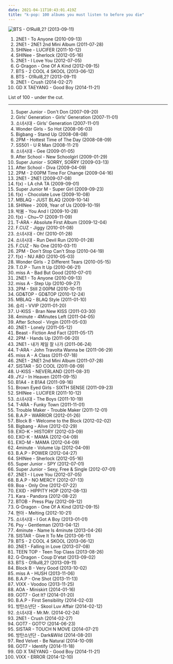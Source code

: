 ```yaml
---
date: 2021-04-11T10:43:01.419Z
title: "k-pop: 100 albums you must listen to before you die"
---
```

![BTS - O!Rul8,2? (2013-09-11)](http://coverartarchive.org/release/bea6cd7e-e76d-4888-854b-ab2e0eb91eac/7845831956-500.jpg "BTS - O!Rul8,2? (2013-09-11)")
<ol class="albums">
<li data-cover="http://coverartarchive.org/release/59531f20-208e-4472-92a9-f85eb40c92c7/15265396417-500.jpg" data-tags="k-pop" role="button">2NE1 - To Anyone (2010-09-13)</li>
<li data-cover="https://img.discogs.com/SAlPnByqEuS_KI5aX3lH4BuCKWM=/fit-in/600x600/filters:strip_icc():format(jpeg):mode_rgb():quality(90)/discogs-images/R-7648351-1445890633-4814.jpeg.jpg" data-tags="k-pop" role="button">2NE1 - 2NE1 2nd Mini Album (2011-07-28)</li>
<li data-cover="http://coverartarchive.org/release/b4e02909-9894-4bbf-9f8f-515a90f4bb66/2748079999-500.jpg" data-tags="k-pop" role="button">SHINee - LUCIFER (2011-10-12)</li>
<li data-cover="http://coverartarchive.org/release/f5662b4b-af33-41a4-a767-01b3c922b8a5/11749315775-500.jpg" data-tags="k-pop" role="button">SHINee - Sherlock (2012-05-16)</li>
<li data-cover="http://coverartarchive.org/release/d3ef32f5-54bb-4f6b-a509-de802ca12ba4/2100167823-500.jpg" data-tags="k-pop" role="button">2NE1 - I Love You (2012-07-05)</li>
<li data-cover="https://img.discogs.com/HONn-veaA0355V8POEap3K_Yhu8=/fit-in/336x336/filters:strip_icc():format(jpeg):mode_rgb():quality(90)/discogs-images/R-7661765-1446199214-4056.jpeg.jpg" data-tags="k-pop" role="button">G-Dragon - One Of A Kind (2012-09-15)</li>
<li data-cover="http://coverartarchive.org/release/565b9a61-0443-4879-a08e-2eb5e748114c/6707450312-500.jpg" data-tags="k-pop" role="button">BTS - 2 COOL 4 SKOOL (2013-06-12)</li>
<li data-cover="http://coverartarchive.org/release/bea6cd7e-e76d-4888-854b-ab2e0eb91eac/7845831956-500.jpg" data-tags="k-pop, k-hiphop, pop rap, contemporary rnb" role="button">BTS - O!Rul8,2? (2013-09-11)</li>
<li data-cover="http://coverartarchive.org/release/dbaac149-d559-4234-b335-60d382040c94/15265609371-500.jpg" data-tags="k-pop" role="button">2NE1 - Crush (2014-02-27)</li>
<li data-cover="http://coverartarchive.org/release/add14695-680c-49ad-a47f-5c0151d60432/8902296954-500.jpg" data-tags="k-pop" role="button">GD X TAEYANG - Good Boy (2014-11-21)</li>
</ol>
List of 100 - under the cut.
<!-- more -->

_________________

<ol class="albums">
<li data-cover="https://via.placeholder.com/450" data-tags="super junior, k-pop" role="button">
Super Junior - Don't Don (2007-09-20)
</li>
<li data-cover="https://img.discogs.com/YD6fet7wFqk3wnK8OqXo9nQGebI=/fit-in/600x600/filters:strip_icc():format(jpeg):mode_rgb():quality(90)/discogs-images/R-8616922-1465224646-5002.jpeg.jpg" data-tags="k-pop" role="button">
Girls' Generation - Girls' Generation (2007-11-01)
</li>
<li data-cover="http://coverartarchive.org/release/357e8322-a4b5-4481-bda0-e7c38832307c/5722248413-500.jpg" data-tags="k-pop" role="button">
소녀시대 - Girls' Generation (2007-11-01)
</li>
<li data-cover="http://coverartarchive.org/release/ab8a451b-a4f7-41c0-a835-b0b528cdbf86/5244556145-500.jpg" data-tags="k-pop, wonder girls" role="button">
Wonder Girls - So Hot (2008-06-03)
</li>
<li data-cover="http://coverartarchive.org/release/aaf791ff-ca59-4034-9b08-001d81ac1abb/5636787097-500.jpg" data-tags="k-pop" role="button">
Bigbang - Stand Up (2008-08-08)
</li>
<li data-cover="http://coverartarchive.org/release/3aa106fa-be20-47cb-b579-17868828de16/28043691508-500.jpg" data-tags="k-pop" role="button">
2PM - Hottest Time of The Day (2008-08-09)
</li>
<li data-cover="http://coverartarchive.org/release/a6409f81-d2c0-4ccd-bf5f-f0ea6f46c02a/6110102614-500.jpg" data-tags="k-pop" role="button">
SS501 - U R Man (2008-11-21)
</li>
<li data-cover="http://coverartarchive.org/release/a82ab6d3-ebad-49eb-8be4-a9d92e6f54bb/1542723631-500.jpg" data-tags="snsd, korean, k-pop, kpop" role="button">
소녀시대 - Gee (2009-01-05)
</li>
<li data-cover="http://coverartarchive.org/release/b07aadf2-7136-4c2d-8000-2746bf4b0087/18538568039-500.jpg" data-tags="k-pop" role="button">
After School - New Schoolgirl (2009-01-29)
</li>
<li data-cover="http://coverartarchive.org/release/87e43622-155b-4bcd-a09e-1aa4f71854e3/7934988763-500.jpg" data-tags="super junior, k-pop, korean" role="button">
Super Junior - SORRY, SORRY (2009-03-13)
</li>
<li data-cover="http://coverartarchive.org/release/2210be01-c02f-466b-b412-aa5aeaa9f318/9671954561-500.jpg" data-tags="k-pop" role="button">
After School - Diva (2009-04-09)
</li>
<li data-cover="https://img.discogs.com/q48tDTP2w0Rt4_V-yxPeCPpFW3g=/fit-in/600x428/filters:strip_icc():format(jpeg):mode_rgb():quality(90)/discogs-images/R-13849676-1562520294-6124.jpeg.jpg" data-tags="k-pop" role="button">
2PM - 2:00PM Time For Change (2009-04-16)
</li>
<li data-cover="http://coverartarchive.org/release/3aef076e-a943-46ea-8c20-ef7cf7f851b9/15266797476-500.jpg" data-tags="k-pop" role="button">
2NE1 - 2NE1 (2009-07-08)
</li>
<li data-cover="http://coverartarchive.org/release/25d16a2a-93a8-4a0f-9535-5648d007b7d0/9299721705-500.jpg" data-tags="k-pop" role="button">
f(x) - LA chA TA (2009-09-01)
</li>
<li data-cover="http://coverartarchive.org/release/7917ef83-598b-4d07-b812-4c6a666db072/11584157663-500.jpg" data-tags="k-pop, c-pop" role="button">
Super Junior M - Super Girl (2009-09-23)
</li>
<li data-cover="http://coverartarchive.org/release/050e7cf5-08a2-4d6b-8f95-b321ed9b5bdc/18105083275-500.jpg" data-tags="k-pop" role="button">
f(x) - Chocolate Love (2009-10-08)
</li>
<li data-cover="http://coverartarchive.org/release/89dec1ea-12f3-4ee5-afc4-19067c1934ad/6559000013-500.jpg" data-tags="k-pop, mblaq" role="button">
MBLAQ - JUST BLAQ (2009-10-14)
</li>
<li data-cover="http://coverartarchive.org/release/607115ac-7697-4990-aff9-0663b22245c1/5419269171-500.jpg" data-tags="shinee, k-pop" role="button">
SHINee - 2009, Year of Us (2009-10-19)
</li>
<li data-cover="http://coverartarchive.org/release/72af290b-946d-4ee4-8d97-d30cf12edd00/16224662171-500.jpg" data-tags="k-pop" role="button">
박봄 - You And I (2009-10-28)
</li>
<li data-cover="http://coverartarchive.org/release/2d5c38c9-1e35-48f2-9587-0e7c3839c72c/9297623114-500.jpg" data-tags="k-pop" role="button">
f(x) - Chu~♡ (2009-11-09)
</li>
<li data-cover="http://coverartarchive.org/release/7c795ba6-7326-4540-978b-c9bd835501bf/6522774075-500.jpg" data-tags="k-pop" role="button">
T-ARA - Absolute First Album (2009-12-04)
</li>
<li data-cover="http://coverartarchive.org/release/0929a7fc-6d8e-4065-9389-ed0e2432a983/5543027582-500.jpg" data-tags="k-pop" role="button">
F.CUZ - Jiggy (2010-01-08)
</li>
<li data-cover="https://img.discogs.com/j2suXClSr0YdBJ_KzKXHafqXc0E=/fit-in/469x672/filters:strip_icc():format(jpeg):mode_rgb():quality(90)/discogs-images/R-3741091-1342490990-4747.jpeg.jpg" data-tags="k-pop" role="button">
소녀시대 - Oh! (2010-01-28)
</li>
<li data-cover="http://coverartarchive.org/release/9f800a2a-2a6e-490c-95c7-b5b6d380a743/7457022417-500.jpg" data-tags="k-pop, kpop, snsd" role="button">
소녀시대 - Run Devil Run (2010-01-28)
</li>
<li data-cover="https://img.discogs.com/w2hfvF10OFTOPEuubn_Rt3Tukpo=/fit-in/226x223/filters:strip_icc():format(jpeg):mode_rgb():quality(90)/discogs-images/R-18013204-1616739237-1911.jpeg.jpg" data-tags="nice, k-pop, kpop" role="button">
F.CUZ - No One (2010-03-11)
</li>
<li data-cover="https://img.discogs.com/HLjuN8hxhmJDciuNRH_TVCKPh5E=/fit-in/480x480/filters:strip_icc():format(jpeg):mode_rgb():quality(90)/discogs-images/R-10055386-1490834011-7095.jpeg.jpg" data-tags="k-pop, 2pm" role="button">
2PM - Don't Stop Can't Stop (2010-04-19)
</li>
<li data-cover="http://coverartarchive.org/release/a864a0d8-255c-4d8e-adcc-62bff0f5f54f/11739495807-500.jpg" data-tags="k-pop" role="button">
f(x) - NU ABO (2010-05-03)
</li>
<li data-cover="http://coverartarchive.org/release/40a9c73e-202f-4f1d-9fd5-ad154e1d11eb/5244555004-500.jpg" data-tags="k-pop" role="button">
Wonder Girls - 2 Different Tears (2010-05-15)
</li>
<li data-cover="http://coverartarchive.org/release/1617d9c1-6182-4178-b815-e9d8367f8ff5/25750327568-500.jpg" data-tags="k-pop, big bang" role="button">
T.O.P - Turn It Up (2010-06-21)
</li>
<li data-cover="http://coverartarchive.org/release/a89ccd8b-d634-42fe-a831-345428372b36/6662893652-500.jpg" data-tags="k-pop" role="button">
miss A - Bad But Good (2010-07-01)
</li>
<li data-cover="http://coverartarchive.org/release/59531f20-208e-4472-92a9-f85eb40c92c7/15265396417-500.jpg" data-tags="k-pop" role="button">
2NE1 - To Anyone (2010-09-13)
</li>
<li data-cover="http://coverartarchive.org/release/e5c62d7e-44df-490c-a89d-c7765bec0a82/6663218420-500.jpg" data-tags="k-pop" role="button">
miss A - Step Up (2010-09-27)
</li>
<li data-cover="http://coverartarchive.org/release/78ed17b0-60f7-4a2b-a689-157a535e414f/28043678034-500.jpg" data-tags="2pm, k-pop, kpop" role="button">
2PM - Still 2:00PM (2010-10-11)
</li>
<li data-cover="http://coverartarchive.org/release/72d6fd9c-b9e9-4444-b4c9-1306284abdf3/7846059936-500.jpg" data-tags="k-pop, korean" role="button">
GD&TOP - GD&TOP (2010-12-24)
</li>
<li data-cover="https://img.discogs.com/tm-bhzF_LwonmHxAFFRVCUHOk50=/fit-in/600x846/filters:strip_icc():format(jpeg):mode_rgb():quality(90)/discogs-images/R-11422127-1516045993-6168.jpeg.jpg" data-tags="k-pop, blaq style" role="button">
MBLAQ - BLAQ Style (2011-01-10)
</li>
<li data-cover="http://coverartarchive.org/release/7b46b93b-0aa7-4f92-988f-b4cc3320447d/2554202734-500.jpg" data-tags="korean, k-pop, male vocalists, big bang, seungri, bigbang" role="button">
승리 - VVIP (2011-01-20)
</li>
<li data-cover="http://coverartarchive.org/release/a56a6087-0464-4ec5-8291-25813b9c320b/5533722530-500.jpg" data-tags="k-pop" role="button">
U-KISS - Bran New KISS (2011-03-30)
</li>
<li data-cover="http://coverartarchive.org/release/7b6d15e8-6951-427d-be75-967fd700321c/9336400866-500.jpg" data-tags="k-pop" role="button">
4minute - 4Minutes Left (2011-04-05)
</li>
<li data-cover="http://coverartarchive.org/release/9c643451-4848-4a26-98c9-9823f702008f/16788532575-500.jpg" data-tags="k-pop, after school" role="button">
After School - Virgin (2011-05-03)
</li>
<li data-cover="http://coverartarchive.org/release/cd5a6fb1-2562-4962-85a4-078fa04dff14/9598566659-500.jpg" data-tags="k-pop, kpop,  pop,  korean,  female vocalists,  k-pop,  girl group,  k pop" role="button">
2NE1 - Lonely (2011-05-12)
</li>
<li data-cover="http://coverartarchive.org/release/d44fb55a-fd14-4ee0-8389-bda8aa5cfdde/1981921623-500.jpg" data-tags="k-pop" role="button">
Beast - Fiction And Fact (2011-05-17)
</li>
<li data-cover="https://img.discogs.com/SHKqUSOd3Ee9sf19_l928VZP63w=/fit-in/300x300/filters:strip_icc():format(jpeg):mode_rgb():quality(90)/discogs-images/R-9804784-1486580832-2864.jpeg.jpg" data-tags="k-pop, 2pm" role="button">
2PM - Hands Up (2011-06-20)
</li>
<li data-cover="http://coverartarchive.org/release/34d577cc-1df5-4aba-8e9f-e0b5c92b4efa/9598119104-500.jpg" data-tags="2ne1, kpop" role="button">
2NE1 - 내가 제일 잘 나가 (2011-06-24)
</li>
<li data-cover="https://img.discogs.com/Ep17g5zseyJlxuCZtF9ive5xz8E=/fit-in/500x493/filters:strip_icc():format(jpeg):mode_rgb():quality(90)/discogs-images/R-17866285-1615890918-9345.jpeg.jpg" data-tags="dance, retro, k-pop" role="button">
T-ARA - John Travolta Wanna be (2011-06-29)
</li>
<li data-cover="http://coverartarchive.org/release/914a0257-5dd0-4513-9e03-61dd7a2a18dd/12376003909-500.jpg" data-tags="k-pop, miss a" role="button">
miss A - A Class (2011-07-18)
</li>
<li data-cover="https://img.discogs.com/SAlPnByqEuS_KI5aX3lH4BuCKWM=/fit-in/600x600/filters:strip_icc():format(jpeg):mode_rgb():quality(90)/discogs-images/R-7648351-1445890633-4814.jpeg.jpg" data-tags="k-pop" role="button">
2NE1 - 2NE1 2nd Mini Album (2011-07-28)
</li>
<li data-cover="http://coverartarchive.org/release/bb2c7c62-b332-434b-8da3-910382e70956/6412188119-500.jpg" data-tags="k-pop" role="button">
SISTAR - SO COOL (2011-08-09)
</li>
<li data-cover="http://coverartarchive.org/release/232a94c5-c4c6-49a7-bd45-802d55bbdb83/6475904006-500.jpg" data-tags="k-pop, neverland, u-kiss" role="button">
U-KISS - NEVERLAND (2011-08-31)
</li>
<li data-cover="http://coverartarchive.org/release/80514f54-cca2-489f-ab33-4aad6ac654e9/7934903316-500.jpg" data-tags="k-pop, jyj" role="button">
JYJ - In Heaven (2011-09-15)
</li>
<li data-cover="http://coverartarchive.org/release/2a4dedc1-0836-40da-ba70-6c384467d4cc/8117145737-500.jpg" data-tags="k-pop, b1a4" role="button">
B1A4 - it B1A4 (2011-09-16)
</li>
<li data-cover="http://coverartarchive.org/release/0b7cf67f-0dc9-4ddc-a80d-edf244cb84c2/5525891010-500.jpg" data-tags="k-pop" role="button">
Brown Eyed Girls - SIXTH SENSE (2011-09-23)
</li>
<li data-cover="http://coverartarchive.org/release/b4e02909-9894-4bbf-9f8f-515a90f4bb66/2748079999-500.jpg" data-tags="k-pop" role="button">
SHINee - LUCIFER (2011-10-12)
</li>
<li data-cover="https://img.discogs.com/r2fwuUPh6FJE9DM4TIJTFCgX6ss=/fit-in/342x342/filters:strip_icc():format(jpeg):mode_rgb():quality(90)/discogs-images/R-8391684-1460724984-7485.jpeg.jpg" data-tags="pop" role="button">
소녀시대 - The Boys (2011-10-19)
</li>
<li data-cover="http://coverartarchive.org/release/1b1194d2-3fea-4552-8f2b-50adc6f0f8fd/2917057284-500.jpg" data-tags="k-pop, t-ara" role="button">
T-ARA - Funky Town (2011-11-01)
</li>
<li data-cover="http://coverartarchive.org/release/d9d212ff-0fcd-4d0d-b812-57f3298e6360/14138768485-500.jpg" data-tags="k-pop" role="button">
Trouble Maker - Trouble Maker (2011-12-01)
</li>
<li data-cover="http://coverartarchive.org/release/7c3be996-d2a2-44bd-8368-ce6e8ebaac4d/1514168034-500.jpg" data-tags="k-pop" role="button">
B.A.P - WARRIOR (2012-01-26)
</li>
<li data-cover="https://via.placeholder.com/450" data-tags="block b" role="button">
Block B - Welcome to the Block (2012-02-02)
</li>
<li data-cover="http://coverartarchive.org/release/bd908cf7-0175-4196-b445-f64282edf35c/2100209976-500.jpg" data-tags="k-pop, alive" role="button">
Bigbang - Alive (2012-02-29)
</li>
<li data-cover="http://coverartarchive.org/release/13229144-f97d-4a58-b6cf-ffe754f00d78/7570533748-500.jpg" data-tags="k-pop" role="button">
EXO-K - HISTORY (2012-03-09)
</li>
<li data-cover="https://via.placeholder.com/450" data-tags="k-pop" role="button">
EXO-K - MAMA (2012-04-09)
</li>
<li data-cover="http://coverartarchive.org/release/9db5370d-61d4-4377-afd4-a735fcd9e1fc/10202178401-500.jpg" data-tags="exo-m, mama" role="button">
EXO-M - MAMA (2012-04-09)
</li>
<li data-cover="http://coverartarchive.org/release/fb3da43b-57f0-48b7-8590-8f4c5ce2b12b/1981908365-500.jpg" data-tags="k-pop" role="button">
4minute - Volume Up (2012-04-09)
</li>
<li data-cover="http://coverartarchive.org/release/de697069-e804-4509-a7c5-4ab729d03029/1514168430-500.jpg" data-tags="k-pop" role="button">
B.A.P - POWER (2012-04-27)
</li>
<li data-cover="http://coverartarchive.org/release/f5662b4b-af33-41a4-a767-01b3c922b8a5/11749315775-500.jpg" data-tags="k-pop" role="button">
SHINee - Sherlock (2012-05-16)
</li>
<li data-cover="http://coverartarchive.org/release/c84e20a7-dcc1-417d-849c-496882bc8e48/1669139769-500.jpg" data-tags="k-pop, super junior" role="button">
Super Junior - SPY (2012-07-01)
</li>
<li data-cover="http://coverartarchive.org/release/dba45f93-459b-49d4-ac1c-8aaabefa013b/1528818871-500.jpg" data-tags="k-pop, super junior" role="button">
Super Junior - Sexy, Free & Single (2012-07-01)
</li>
<li data-cover="http://coverartarchive.org/release/d3ef32f5-54bb-4f6b-a509-de802ca12ba4/2100167823-500.jpg" data-tags="k-pop" role="button">
2NE1 - I Love You (2012-07-05)
</li>
<li data-cover="http://coverartarchive.org/release/4ef80b67-1f67-4d17-9034-ea6e87fbabe1/1514159319-500.jpg" data-tags="k-pop" role="button">
B.A.P - NO MERCY (2012-07-13)
</li>
<li data-cover="http://coverartarchive.org/release/074f2972-30fa-4941-a58f-44c7e6c0f0f2/1811828810-500.jpg" data-tags="k-pop" role="button">
Boa - Only One (2012-07-22)
</li>
<li data-cover="http://coverartarchive.org/release/148b9051-54b6-49f6-80a0-b4c6427c6340/8963857089-500.jpg" data-tags="k-pop" role="button">
EXID - HIPPITY HOP (2012-08-13)
</li>
<li data-cover="http://coverartarchive.org/release/efbbccfe-2f14-4828-801a-a0ba0b0a8042/4114020981-500.jpg" data-tags="k-pop" role="button">
Kara - Pandora (2012-08-22)
</li>
<li data-cover="http://coverartarchive.org/release/d9daec9e-8beb-45ac-a496-cd82d48ff950/3078021669-500.jpg" data-tags="k-pop, korean" role="button">
BTOB - Press Play (2012-09-12)
</li>
<li data-cover="https://img.discogs.com/HONn-veaA0355V8POEap3K_Yhu8=/fit-in/336x336/filters:strip_icc():format(jpeg):mode_rgb():quality(90)/discogs-images/R-7661765-1446199214-4056.jpeg.jpg" data-tags="k-pop" role="button">
G-Dragon - One Of A Kind (2012-09-15)
</li>
<li data-cover="http://coverartarchive.org/release/442fe24e-bb1b-4f70-b28b-9ef09808a107/4220342414-500.jpg" data-tags="k-pop, korean" role="button">
현아 - Melting (2012-10-21)
</li>
<li data-cover="https://img.discogs.com/k7FKt3Qv6UjgCACKdcVxkFuKRqM=/fit-in/600x383/filters:strip_icc():format(jpeg):mode_rgb():quality(90)/discogs-images/R-7698550-1504283008-8795.jpeg.jpg" data-tags="k-pop, kpop" role="button">
소녀시대 - I Got A Boy (2013-01-01)
</li>
<li data-cover="http://coverartarchive.org/release/9ed5bcf4-77b1-4f28-a75d-5e6e208ddc7a/23328759749-500.jpg" data-tags="gentleman" role="button">
Psy - Gentleman (2013-04-12)
</li>
<li data-cover="http://coverartarchive.org/release/0fd99cbf-43dd-4d4d-a513-129de0b75b26/4297130794-500.jpg" data-tags="k-pop" role="button">
4minute - Name Is 4minute (2013-04-26)
</li>
<li data-cover="http://coverartarchive.org/release/86ba9043-3721-401d-990f-20574d3ede09/8151361657-500.jpg" data-tags="k-pop" role="button">
SISTAR - Give It To Me (2013-06-11)
</li>
<li data-cover="http://coverartarchive.org/release/565b9a61-0443-4879-a08e-2eb5e748114c/6707450312-500.jpg" data-tags="k-pop" role="button">
BTS - 2 COOL 4 SKOOL (2013-06-12)
</li>
<li data-cover="http://coverartarchive.org/release/3e1fef0c-a641-4b7d-9a1e-1ebbd8b3e271/15266726610-500.jpg" data-tags="k-pop, kpop" role="button">
2NE1 - Falling in Love (2013-07-08)
</li>
<li data-cover="http://coverartarchive.org/release/1e6df6a2-0d43-4557-820c-a56a9c0a9951/6819144350-500.jpg" data-tags="k-pop" role="button">
TEEN TOP - Teen Top Class (2013-08-26)
</li>
<li data-cover="https://img.discogs.com/6NjOj6OBTmDWy4WtIORRz5ziU5Y=/fit-in/600x699/filters:strip_icc():format(jpeg):mode_rgb():quality(90)/discogs-images/R-7104359-1442860816-1044.jpeg.jpg" data-tags="k-pop" role="button">
G-Dragon - Coup D'etat (2013-09-02)
</li>
<li data-cover="http://coverartarchive.org/release/bea6cd7e-e76d-4888-854b-ab2e0eb91eac/7845831956-500.jpg" data-tags="k-pop, k-hiphop, pop rap, contemporary rnb" role="button">
BTS - O!Rul8,2? (2013-09-11)
</li>
<li data-cover="http://coverartarchive.org/release/8f5f3505-8a0e-4653-b5dd-ef53ac89c8d9/12501789877-500.jpg" data-tags="k-pop" role="button">
Block B - Very Good (2013-10-02)
</li>
<li data-cover="http://coverartarchive.org/release/1cfcc6c2-a69c-424d-9832-d5e3a458fc0c/14687436534-500.jpg" data-tags="k-pop" role="button">
miss A - HUSH (2013-11-06)
</li>
<li data-cover="http://coverartarchive.org/release/ccd67c18-e2f7-4924-9a55-ec32b4209060/10701528357-500.jpg" data-tags="k-pop" role="button">
B.A.P - One Shot (2013-11-13)
</li>
<li data-cover="http://coverartarchive.org/release/d9065b00-e35d-4ab7-be3c-14ef3c7cc861/6707608374-500.jpg" data-tags="k-pop, vixx" role="button">
VIXX - Voodoo (2013-11-25)
</li>
<li data-cover="http://coverartarchive.org/release/866f0ea7-5447-44ca-be8d-e3fe392b58e9/9497190019-500.jpg" data-tags="k-pop" role="button">
AOA - Miniskirt (2014-01-16)
</li>
<li data-cover="http://coverartarchive.org/release/d8b8176c-0212-4a0c-9a7e-560a95cd7f0f/18411474527-500.jpg" data-tags="pop, k-pop, questions, south korea, don't like, got7" role="button">
GOT7 - Got It? (2014-01-20)
</li>
<li data-cover="http://coverartarchive.org/release/cbf3b514-072c-4184-a4fc-8a3921d79124/6392000185-500.jpg" data-tags="k-pop" role="button">
B.A.P - First Sensibility (2014-02-03)
</li>
<li data-cover="http://coverartarchive.org/release/96139624-cfa7-4d4b-bf42-93131b0cdf5a/8114526843-500.jpg" data-tags="hip hop, rap, dance-pop, k-pop" role="button">
방탄소년단 - Skool Luv Affair (2014-02-12)
</li>
<li data-cover="http://coverartarchive.org/release/1b8a6414-5aa9-4542-b420-5b2f03f45e6f/6654165370-500.jpg" data-tags="k-pop" role="button">
소녀시대 - Mr.Mr. (2014-02-24)
</li>
<li data-cover="http://coverartarchive.org/release/dbaac149-d559-4234-b335-60d382040c94/15265609371-500.jpg" data-tags="k-pop" role="button">
2NE1 - Crush (2014-02-27)
</li>
<li data-cover="http://coverartarchive.org/release/8b6eb6cb-800f-4bfc-bc90-1a672557ede4/8471873333-500.jpg" data-tags="korean, k-pop, kpop, jyp entertainment, mini album, 10s boybands" role="button">
GOT7 - GOT♡ (2014-06-23)
</li>
<li data-cover="http://coverartarchive.org/release/8de9e123-1898-41ce-8e42-d7cc92c65279/9487744358-500.jpg" data-tags="dance, k-pop, loen entertainment, starship entertainment" role="button">
SISTAR - TOUCH N MOVE (2014-07-21)
</li>
<li data-cover="http://coverartarchive.org/release/3883a066-7571-489d-a645-b63b157f1317/9145197463-500.jpg" data-tags="korean, k-pop, aniulka1126" role="button">
방탄소년단 - Dark&Wild (2014-08-20)
</li>
<li data-cover="http://coverartarchive.org/release/b6d2ccbb-224c-4f5a-9c90-12f02a51a336/8567105296-500.jpg" data-tags="pop, female vocalists, k-pop, male vocalists, kpop, korea, korean pop, girlsband" role="button">
Red Velvet - Be Natural (2014-10-09)
</li>
<li data-cover="http://coverartarchive.org/release/6e6e41a4-eb2b-4fe2-88ef-cd4ec4cccc55/8875479925-500.jpg" data-tags="korean, k-pop" role="button">
GOT7 - Identify (2014-11-18)
</li>
<li data-cover="http://coverartarchive.org/release/add14695-680c-49ad-a47f-5c0151d60432/8902296954-500.jpg" data-tags="k-pop" role="button">
GD X TAEYANG - Good Boy (2014-11-21)
</li>
<li data-cover="https://img.discogs.com/ZhU8PIJETX4Rs2oiszhbMTfqBEA=/fit-in/539x746/filters:strip_icc():format(jpeg):mode_rgb():quality(90)/discogs-images/R-10055579-1490838718-2552.jpeg.jpg" data-tags="k-pop" role="button">
VIXX - ERROR (2014-12-10)
</li>
</ol>